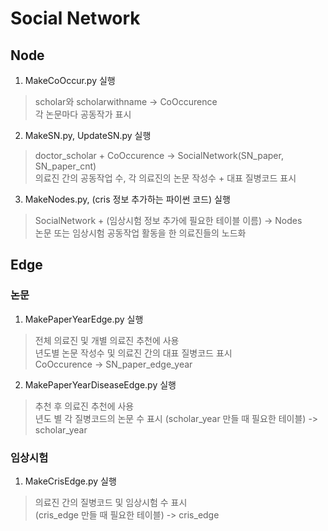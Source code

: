 # Social Network

## Node
1. MakeCoOccur.py 실행  
> scholar와 scholarwithname -> CoOccurence  
> 각 논문마다 공동작가 표시  
2. MakeSN.py, UpdateSN.py 실행  
> doctor_scholar + CoOccurence -> SocialNetwork(SN_paper, SN_paper_cnt)  
> 의료진 간의 공동작업 수, 각 의료진의 논문 작성수 + 대표 질병코드 표시  
3. MakeNodes.py, (cris 정보 추가하는 파이썬 코드) 실행  
> SocialNetwork + (임상시험 정보 추가에 필요한 테이블 이름) -> Nodes  
> 논문 또는 임상시험 공동작업 활동을 한 의료진들의 노드화  

## Edge
### 논문
1. MakePaperYearEdge.py 실행  
> 전체 의료진 및 개별 의료진 추천에 사용  
> 년도별 논문 작성수 및 의료진 간의 대표 질병코드 표시  
> CoOccurence -> SN_paper_edge_year  
2. MakePaperYearDiseaseEdge.py 실행
> 추천 후 의료진 추천에 사용  
> 년도 별 각 질병코드의 논문 수 표시
> (scholar_year 만들 때 필요한 테이블) -> scholar_year

### 임상시험
1. MakeCrisEdge.py 실행
> 의료진 간의 질병코드 및 임상시험 수 표시  
> (cris_edge 만들 때 필요한 테이블) -> cris_edge

